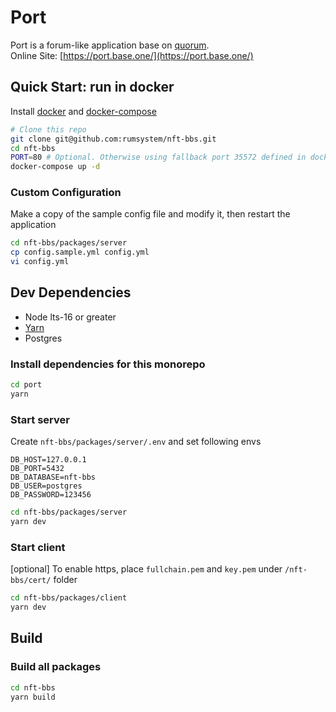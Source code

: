# Port
Port is a forum-like application base on [quorum](https://github.com/rumsystem/quorum).  
Online Site: [https://port.base.one/](https://port.base.one/)

## Quick Start: run in docker
Install [docker](https://docs.docker.com/engine/install/) and [docker-compose](https://docs.docker.com/compose/install/)
```sh
# Clone this repo
git clone git@github.com:rumsystem/nft-bbs.git
cd nft-bbs
PORT=80 # Optional. Otherwise using fallback port 35572 defined in docker-compose.yml
docker-compose up -d
```

### Custom Configuration
Make a copy of the sample config file and modify it, then restart the application
```sh
cd nft-bbs/packages/server
cp config.sample.yml config.yml
vi config.yml
```

## Dev Dependencies
- Node lts-16 or greater
- [Yarn](https://yarnpkg.com/)
- Postgres

### Install dependencies for this monorepo
```sh
cd port
yarn
```

### Start server
Create `nft-bbs/packages/server/.env` and set following envs
```env
DB_HOST=127.0.0.1
DB_PORT=5432
DB_DATABASE=nft-bbs
DB_USER=postgres
DB_PASSWORD=123456
```
```sh
cd nft-bbs/packages/server
yarn dev
```

### Start client
[optional] To enable https, place `fullchain.pem` and `key.pem` under `/nft-bbs/cert/` folder 
```sh
cd nft-bbs/packages/client
yarn dev
```

## Build
### Build all packages
```sh
cd nft-bbs
yarn build
```
